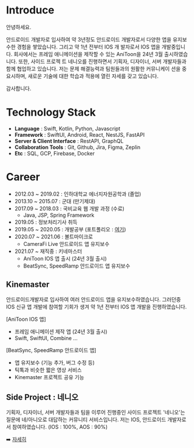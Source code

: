 # Introduce

안녕하세요.

안드로이드 개발자로 입사하여 약 3년정도 안드로이드 개발자로서 다양한 앱을 유지보수한 경험을 쌓았습니다. 그리고 약 1년 전부터 IOS 개
발자로서 IOS 앱을 개발중입니다. 회사에서는 프레임 애니메이션을 제작할 수 있는 AniToon을 24년 3월 출시하였습니다. 또한, 사이드 프로젝
트 네니오를 진행하면서 기획자, 디자이너, 서버 개발자들과 함께 협업하고 있습니다. 저는 문제 해결능력과 팀원들과의 원활한 커뮤니케이
션을 중요시하며, 새로운 기술에 대한 학습과 적용에 열린 자세를 갖고 있습니다.

감사합니다.

# Technology Stack

- **Language** : Swift, Kotlin, Python, Javascript
- **Framework** : SwiftUI, Android, React, NestJS, FastAPI
- **Server & Client Interface** : RestAPI, GraphQL
- **Collaboration Tools** : Git, Github, Jira, Figma, Zeplin
- **Etc** : SQL, GCP, Firebase, Docker

# Career

- 2012.03 ~ 2019.02 : 인하대학교 에너지자원공학과 (졸업)
- 2013.10 ~ 2015.07 : 군대 (만기제대)
- 2017.09 ~ 2018.03 : 국비교육 웹 개발 과정 (수료)
    - Java, JSP, Spring Framework
- 2019.05 : 정보처리기사 취득
- 2019.05 ~ 2020.05 : 개발공부 (포트폴리오 : [여기](https://github.com/yeon1216/introduce/blob/main/portfolio.md))
- 2020.07 ~ 2021.06 : 볼트마이크로
    - CameraFi Live 안드로이드 앱 유지보수
- 2021.07 ~ 재직중 : 키네마스터
    - AniToon IOS 앱 출시 (24년 3월 출시)
    - BeatSync, SpeedRamp 안드로이드 앱 유지보수

## Kinemaster

안드로이드개발자로 입사하여 여러 안드로이드 앱을 유지보수하였습니다. 그러던중 IOS 신규 앱 개발에 참여할 기회가 생겨 약 1년 전부터 IOS 앱 개발을 진행하였습니다.

[AniToon IOS 앱]
- 프레임 애니메이션 제작 앱 (24년 3월 출시)
- Swift, SwiftUI, Combine ...

[BeatSync, SpeedRamp 안드로이드 앱]
- 앱 유지보수 (기능 추가, 버그 수정 등)
- 틱톡과 비슷한 짧은 영상 서비스
- Kinemaster 프로젝트 공유 기능
  
## Side Project : 네니오
기획자, 디자이너, 서버 개발자들과 팀을 이루어 진행중인 사이드 프로젝트 '네니오'는 질문에 네/아니오로 대답하는 커뮤니티 서비스입니다.
저는 IOS, 안드로이드 개발자로서 참여하였습니다. (IOS : 100%, AOS : 90%)

➡️ [자세히](https://github.com/yeon1216/introduce/blob/main/%EB%84%A4%EB%8B%88%EC%98%A4.md)
